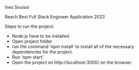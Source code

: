 Ines Souissi

Reach Best Full Stack Engineer Application 2023

Steps to run the project:

- Node.js have to be installed.
- Open project folder
- run the command ‘npm install’ to install all of the necessary dependencies for the project.
- Run ‘npm start’.
- Open the project on http://localhost:3000/ on the browser.
